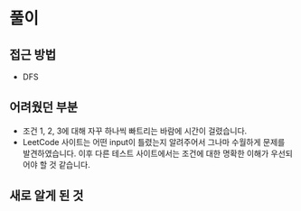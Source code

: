 풀이
====
접근 방법
----------------------
* DFS

어려웠던 부분
----------------------
* 조건 1, 2, 3에 대해 자꾸 하나씩 빠트리는 바람에 시간이 걸렸습니다.
* LeetCode 사이트는 어떤 input이 틀렸는지 알려주어서 그나마 수월하게 문제를 발견하였습니다. 이후 다른 테스트 사이트에서는 조건에 대한 명확한 이해가 우선되어야 할 것 같습니다.

새로 알게 된 것
----------------------

